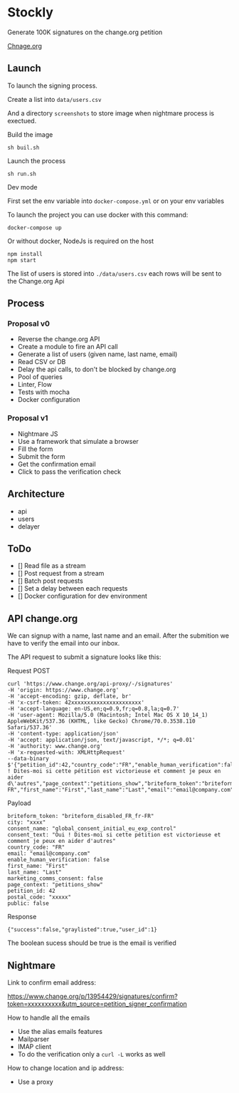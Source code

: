 # Stockly

Generate 100K signatures on the change.org petition


[Chnage.org](https://www.change.org/p/yana%C3%ABl-barbier-hire-yana%C3%ABl-barbier?recruiter=917966904&utm_source=share_petition&utm_medium=copylink&utm_campaign=share_petition)

## Launch

To launch the signing process.

Create a list into `data/users.csv`

And a directory `screenshots` to store image when nightmare process is exectued.

Build the image
```
sh buil.sh
```

Launch the process
```
sh run.sh
```

Dev mode

First set the env variable into `docker-compose.yml` or on your env variables

To launch the project you can use docker with this command:

`docker-compose up`

Or without docker, NodeJs is required on the host

```
npm install
npm start
```

The list of users is stored into `./data/users.csv` each rows will be sent to the Change.org Api

## Process

### Proposal v0

- Reverse the change.org API
- Create a module to fire an API call
- Generate a list of users (given name, last name, email)
- Read CSV or DB
- Delay the api calls, to don't be blocked by change.org
- Pool of queries
- Linter, Flow
- Tests with mocha
- Docker configuration

### Proposal v1

- Nightmare JS
- Use a framework that simulate a browser
- Fill the form
- Submit the form
- Get the confirmation email
- Click to pass the verification check

## Architecture

- api
- users
- delayer

## ToDo

- [] Read file as a stream
- [] Post request from a stream
- [] Batch post requests
- [] Set a delay between each requests
- [] Docker configuration for dev environment

## API change.org

We can signup with a name, last name and an email.
After the submition we have to verify the email into our inbox.

The API request to submit a signature looks like this:

Request POST

```
curl 'https://www.change.org/api-proxy/-/signatures'
-H 'origin: https://www.change.org'
-H 'accept-encoding: gzip, deflate, br'
-H 'x-csrf-token: 42xxxxxxxxxxxxxxxxxxxxxx'
-H 'accept-language: en-US,en;q=0.9,fr;q=0.8,la;q=0.7'
-H 'user-agent: Mozilla/5.0 (Macintosh; Intel Mac OS X 10_14_1) AppleWebKit/537.36 (KHTML, like Gecko) Chrome/70.0.3538.110 Safari/537.36'
-H 'content-type: application/json'
-H 'accept: application/json, text/javascript, */*; q=0.01'
-H 'authority: www.change.org'
-H 'x-requested-with: XMLHttpRequest'
--data-binary $'{"petition_id":42,"country_code":"FR","enable_human_verification":false,"consent_name":"global_consent_initial_eu_exp_control","consent_text":"Oui ! Dites-moi si cette pétition est victorieuse et comment je peux en aider d\'autres","page_context":"petitions_show","briteform_token":"briteform_disabled_FR_fr-FR","first_name":"First","last_name":"Last","email":"email@company.com","city":"xxxx","postal_code":"xxxxx","marketing_comms_consent":false,"public":false}'
```

Payload

```
briteform_token: "briteform_disabled_FR_fr-FR"
city: "xxxx"
consent_name: "global_consent_initial_eu_exp_control"
consent_text: "Oui ! Dites-moi si cette pétition est victorieuse et comment je peux en aider d'autres"
country_code: "FR"
email: "email@company.com"
enable_human_verification: false
first_name: "First"
last_name: "Last"
marketing_comms_consent: false
page_context: "petitions_show"
petition_id: 42
postal_code: "xxxxx"
public: false
```

Response

```
{"success":false,"graylisted":true,"user_id":1}
```

The boolean sucess should be true is the email is verified


## Nightmare

Link to confirm email address:

https://www.change.org/p/13954429/signatures/confirm?token=xxxxxxxxxx&utm_source=petition_signer_confirmation

How to handle all the emails
- Use the alias emails features
- Mailparser
- IMAP client
- To do the verification only a `curl -L` works as well

How to change location and ip address:
- Use a proxy
